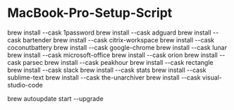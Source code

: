 # MacBook-Pro-Setup-Script

brew install --cask 1password
brew install --cask adguard
brew install --cask bartender
brew install --cask citrix-workspace
brew install --cask coconutbattery
brew install --cask google-chrome
brew install --cask lunar
brew install --cask microsoft-office
brew install --cask orion
brew install --cask parsec
brew install --cask peakhour
brew install --cask rectangle
brew install --cask slack
brew install --cask stats
brew install --cask sublime-text
brew install --cask the-unarchiver
brew install --cask visual-studio-code

brew autoupdate start --upgrade

